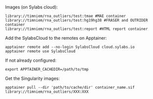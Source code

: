 
Images (on Sylabs cloud): 
```
library://timniem/rna_outliers/test:tmae #MAE container
library://timniem/rna_outliers/test:hg19hg38 #FRASER and OUTRIDER container
library://timniem/rna_outliers/test:report #HTML report container
```

Add the SylabsCloud to the remotes on Apptainer:
```
apptainer remote add --no-login SylabsCloud cloud.sylabs.io
apptainer remote use SylabsCloud
```

If not already configured:
```
export APPTAINER_CACHEDIR=/path/to/tmp
```
Get the Singularity images:
```
apptainer pull --dir 'path/to/cache/dir' container_name.sif library://timniem/rna_outliers/XXX:XXX
```
